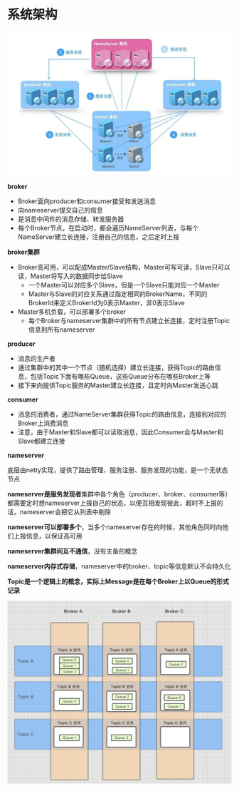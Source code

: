 # 系统架构

![](./images/03.jpg)

**broker**

- Broker面向producer和consumer接受和发送消息
- 向nameserver提交自己的信息
- 是消息中间件的消息存储、转发服务器
- 每个Broker节点，在启动时，都会遍历NameServer列表，与每个NameServer建立长连接，注册自己的信息，之后定时上报



**broker集群**

- Broker高可用，可以配成Master/Slave结构，Master可写可读，Slave只可以读，Master将写入的数据同步给Slave
  - 一个Master可以对应多个Slave，但是一个Slave只能对应一个Master
  - Master与Slave的对应关系通过指定相同的BrokerName，不同的BrokerId来定义BrokerId为0表示Master，非0表示Slave
- Master多机负载，可以部署多个broker
  - 每个Broker与nameserver集群中的所有节点建立长连接，定时注册Topic信息到所有nameserver



**producer**

- 消息的生产者
- 通过集群中的其中一个节点（随机选择）建立长连接，获得Topic的路由信息，包括Topic下面有哪些Queue，这些Queue分布在哪些Broker上等
- 接下来向提供Topic服务的Master建立长连接，且定时向Master发送心跳



**consumer**

- 消息的消费者，通过NameServer集群获得Topic的路由信息，连接到对应的Broker上消费消息
- 注意，由于Master和Slave都可以读取消息，因此Consumer会与Master和Slave都建立连接



**nameserver**

底层由netty实现，提供了路由管理、服务注册、服务发现的功能，是一个无状态节点

**nameserver是服务发现者**集群中各个角色（producer、broker、consumer等）都需要定时想nameserver上报自己的状态，以便互相发现彼此，超时不上报的话，nameserver会把它从列表中剔除

**nameserver可以部署多个**，当多个nameserver存在的时候，其他角色同时向他们上报信息，以保证高可用

**nameserver集群间互不通信**，没有主备的概念

**nameserver内存式存储**，nameserver中的broker、topic等信息默认不会持久化



**Topic是一个逻辑上的概念，实际上Message是在每个Broker上以Queue的形式记录**

![img](images/1090617-20190626173042073-147043337.jpg)